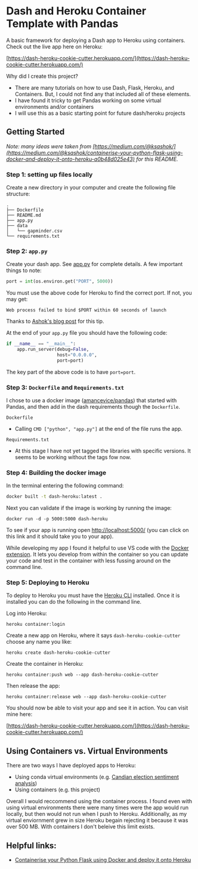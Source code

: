# Dash and Heroku Container Template with Pandas

A basic framework for deploying a Dash app to Heroku using containers. Check out the live app here on Heroku:

[https://dash-heroku-cookie-cutter.herokuapp.com/](https://dash-heroku-cookie-cutter.herokuapp.com/)

Why did I create this project?

- There are many tutorials on how to use Dash, Flask, Heroku, and Containers. But, I could not find any that included all of these elements.
- I have found it tricky to get Pandas working on some virtual environments and/or containers
- I will use this as a basic starting point for future dash/heroku projects

## Getting Started

*Note: many ideas were taken from [https://medium.com/@ksashok/](https://medium.com/@ksashok/containerise-your-python-flask-using-docker-and-deploy-it-onto-heroku-a0b48d025e43) for this README.*

### Step 1: setting up files locally

Create a new directory in your computer and create the following file structure:

```
.
├── Dockerfile
├── README.md
├── app.py
├── data
│   └── gapminder.csv
└── requirements.txt
```

### Step 2: `app.py`

Create your dash app. See [app.py](app.py) for complete details. A few important things to note:

```python
port = int(os.environ.get("PORT", 5000))
```

You must use the above code for Heroku to find the correct port. If not, you may get:

```
Web process failed to bind $PORT within 60 seconds of launch
```

Thanks to [Ashok's blog post](https://medium.com/@ksashok/containerise-your-python-flask-using-docker-and-deploy-it-onto-heroku-a0b48d025e43) for this tip.

At the end of your `app.py` file you should have the following code:

```python
if __name__ == "__main__":
    app.run_server(debug=False,
                   host="0.0.0.0",
                   port=port)
```

The key part of the above code is to have `port=port`. 

### Step 3: `Dockerfile` and `Requirements.txt`

I chose to use a docker image ([amancevice/pandas](https://hub.docker.com/r/amancevice/pandas)) that started with Pandas, and then add in the dash requirements though the `Dockerfile`. 

`Dockerfile`

- Calling `CMD ["python", "app.py"]` at the end of the file runs the app.

`Requirements.txt`

-  At this stage I have not yet tagged the libraries with specific versions. It seems to be working without the tags fow now.

### Step 4: Building the docker image

In the terminal entering the following command:

```bash
docker built -t dash-heroku:latest .
```

Next you can validate if the image is working by running the image:

```
docker run -d -p 5000:5000 dash-heroku
```

To see if your app is running open [http://localhost:5000/](http://localhost:5000/) (you can click on this link and it should take you to your app).

While developing my app I found it helpful to use VS code with the [Docker extension](https://marketplace.visualstudio.com/items?itemName=ms-azuretools.vscode-docker). It lets you develop from within the container so you can update your code and test in the container with less fussing around on the command line.

### Step 5: Deploying to Heroku

To deploy to Heroku you must have the [Heroku CLI](https://devcenter.heroku.com/articles/heroku-cli) installed. Once it is installed you can do the following in the command line.

Log into Heroku:

```
heroku container:login
```

Create a new app on Heroku, where it says `dash-heroku-cookie-cutter` choose any name you like:

```
heroku create dash-heroku-cookie-cutter
```

Create the container in Heroku:

```
heroku container:push web --app dash-heroku-cookie-cutter
```

Then release the app:

```
heroku container:release web --app dash-heroku-cookie-cutter
```

You should now be able to visit your app and see it in action. You can visit mine here:

[https://dash-heroku-cookie-cutter.herokuapp.com/](https://dash-heroku-cookie-cutter.herokuapp.com/)


## Using Containers vs. Virtual Environments

There are two ways I have deployed apps to Heroku:
- Using conda virtual environments (e.g. [Candian election sentiment analysis](https://github.com/SamEdwardes/sentiment-cdn-election))
- Using containers (e.g. this project)

Overall I would reccommend using the container process. I found even with using virtual environments there were many times were the app would run locally, but then would not run when I push to Heroku. Additionally, as my virtual enviornment grew in size Heroku begain rejecting it because it was over 500 MB. With containers I don't beleive this limit exists.


## Helpful links:
- [Containerise your Python Flask using Docker and deploy it onto Heroku](https://medium.com/@ksashok/containerise-your-python-flask-using-docker-and-deploy-it-onto-heroku-a0b48d025e43)
